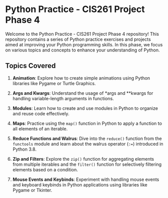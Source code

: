 # Python Practice - CIS261 Project Phase 4

Welcome to the Python Practice - CIS261 Project Phase 4 repository! This repository contains a series of Python practice exercises and projects aimed at improving your Python programming skills. In this phase, we focus on various topics and concepts to enhance your understanding of Python.

## Topics Covered

1. **Animation**: Explore how to create simple animations using Python libraries like Pygame or Turtle Graphics.

2. **Args and Kwargs**: Understand the usage of *args and **kwargs for handling variable-length arguments in functions.

3. **Modules**: Learn how to create and use modules in Python to organize and reuse code effectively.

4. **Maps**: Practice using the `map()` function in Python to apply a function to all elements of an iterable.

5. **Reduce Functions and Walrus**: Dive into the `reduce()` function from the `functools` module and learn about the walrus operator (`:=`) introduced in Python 3.8.

6. **Zip and Filters**: Explore the `zip()` function for aggregating elements from multiple iterables and the `filter()` function for selectively filtering elements based on a condition.

7. **Mouse Events and Keybinds**: Experiment with handling mouse events and keyboard keybinds in Python applications using libraries like Pygame or Tkinter.

